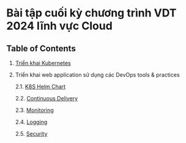 # Bài tập cuối kỳ chương trình VDT 2024 lĩnh vực Cloud

## Table of Contents

1. [Triển khai Kubernetes](K8S/README.md)  

2. Triển khai web application sử dụng các DevOps tools & practices  

    2.1.    [K8S Helm Chart](Helm-chart/README.md)  

    2.2.    [Continuous Delivery](CD/README.md)  

    2.3.    [Monitoring](Monitoring/README.md)

    2.4.    [Logging](Logging/README.md)

    2.5.    [Security](Security/README.md)


